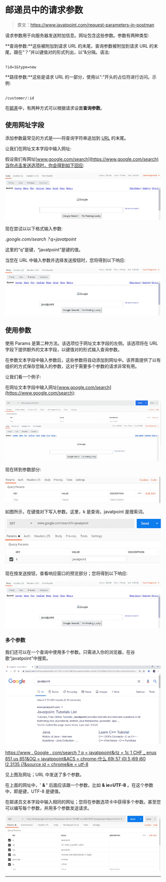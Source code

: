 # 邮递员中的请求参数

> 原文：<https://www.javatpoint.com/request-parameters-in-postman>

请求参数用于向服务器发送附加信息。网址包含这些参数。参数有两种类型:

**查询参数:**这些被附加到请求 URL 的末尾，查询参数被附加到请求 URL 的末尾，跟在“？”并以键值对的形式列出，以“&分隔。语法:

```

?id=1&type=new

```

**路径参数:**这些是请求 URL 的一部分，使用以“:”开头的占位符进行访问。示例:

```

/customer/:id

```

在[邮差](https://www.javatpoint.com/postman)中，有两种方式可以根据请求设置**查询参数**。

## 使用网址字段

添加参数最常见的方式是——将查询字符串追加到 [URL](https://www.javatpoint.com/url-full-form) 的末尾。

让我们在网址文本字段中输入网址:

假设我们有网址[www.google.com/search](https://www.google.com/search)当你点击发送选项时，你会得到如下回应:

![Request Parameters in Postman](img/07c4d16447b276f91736e801d6f3500d.png)

现在尝试以以下格式输入参数:

*.google.com/search？q=javatpoint*

这里的“q”是键，“javatpoint”是键的值。

当您在 URL 中输入参数并选择发送按钮时，您将得到以下响应:

![Request Parameters in Postman](img/df9cb60ac729639d08d0a00effcd709e.png)

## 使用参数

使用 Params 是第二种方法。该选项位于网址文本字段的左侧。该选项将在 URL 字段下提供额外的文本字段，以键值对的形式输入查询参数。

在参数文本字段中输入参数后，这些参数将自动添加到网址中。该界面提供了以有组织的方式保存您输入的参数，这对于需要多个参数的请求非常有用。

让我们看一个例子:

在网址文本字段中输入网址[www.google.com/search](https://www.google.com/search):

![Request Parameters in Postman](img/a4ff4ba01520e5cb9819345d0aa7e607.png)

现在转到参数部分:

![Request Parameters in Postman](img/dfa4c7c673c1cbff0e2658e291497181.png)

如图所示，在键值对下写入参数。这里，k 是查询，javatpoint 是搜索词。

![Request Parameters in Postman](img/d42787dd7205d96b65e4fb0c7b6beb19.png)

现在按发送按钮，查看响应窗口的预览部分；您将得到以下响应:

![Request Parameters in Postman](img/c25a1868bf0ba4345e7219cb32f6a6ff.png)

### 多个参数

我们还可以在一个查询中使用多个参数。只需进入你的浏览器，在谷歌“javatpoint”中搜索。

![Request Parameters in Postman](img/d1b17265a278936648db3a418e2ed021.png)

[https://www . Google . com/search？q = javatppoint&rlz = 1c 1 CHF _ enus 851 us 851&OQ = javatppoint&ACS = chrome-什么 69i 57 j0l 5 j69 i60 l2.3135 j7&source id = chrome&ie = utf-8](https://www.google.com/search?q=javatpoint&rlz=1C1CHBF_enUS851US851&oq=javatpoint&aqs=chrome..69i57j0l5j69i60l2.3135j0j7&sourceid=chrome&ie=UTF-8)

见上图及网址；URL 中发送了多个参数。

在上面的网址中，' **& '** 后面应该跟一个参数，比如 **& ie=UTF-8** 。在这个参数中，即是键，UTF-8 是键值。

在邮递员文本字段中输入相同的网址；您将在参数选项卡中获得多个参数。甚至您可以编写每个参数，并用多个参数发送请求。

![Request Parameters in Postman](img/e3f513072c91e9f38ef20d1cab94f8f7.png)

* * *
